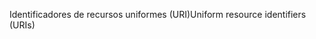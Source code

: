 <span data-ttu-id="40bc4-101">Identificadores de recursos uniformes (URI)</span><span class="sxs-lookup"><span data-stu-id="40bc4-101">Uniform resource identifiers (URIs)</span></span>